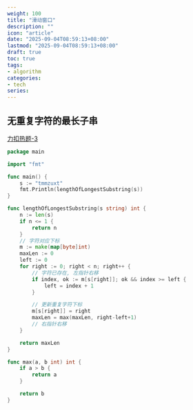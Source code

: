 ```yaml
---
weight: 100
title: "滑动窗口"
description: ""
icon: "article"
date: "2025-09-04T08:59:13+08:00"
lastmod: "2025-09-04T08:59:13+08:00"
draft: true
toc: true
tags:
- algorithm
categories:
- tech
series:
---
```


## 无重复字符的最长子串

[力扣热题-3](https://leetcode.cn/problems/longest-substring-without-repeating-characters/description/)

```go
package main

import "fmt"

func main() {
	s := "tmmzuxt"
	fmt.Println(lengthOfLongestSubstring(s))
}

func lengthOfLongestSubstring(s string) int {
	n := len(s)
	if n <= 1 {
		return n
	}
	// 字符对应下标
	m := make(map[byte]int)
	maxLen := 0
	left := 0
	for right := 0; right < n; right++ {
		// 字符已存在, 左指针右移
		if index, ok := m[s[right]]; ok && index >= left {
			left = index + 1
		}

		// 更新重复字符下标
		m[s[right]] = right
		maxLen = max(maxLen, right-left+1)
		// 右指针右移
	}

	return maxLen
}

func max(a, b int) int {
	if a > b {
		return a
	}

	return b
}
```